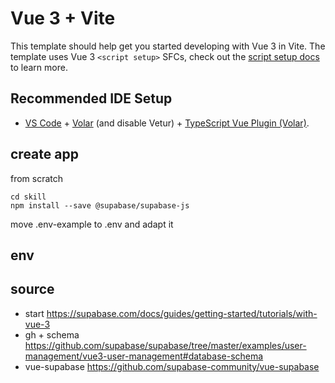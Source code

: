 # Vue 3 + Vite

This template should help get you started developing with Vue 3 in Vite. The template uses Vue 3 `<script setup>` SFCs, check out the [script setup docs](https://v3.vuejs.org/api/sfc-script-setup.html#sfc-script-setup) to learn more.

## Recommended IDE Setup

- [VS Code](https://code.visualstudio.com/) + [Volar](https://marketplace.visualstudio.com/items?itemName=Vue.volar) (and disable Vetur) + [TypeScript Vue Plugin (Volar)](https://marketplace.visualstudio.com/items?itemName=Vue.vscode-typescript-vue-plugin).


## create app 
from scratch
```npm create vite@latest skill -- --template vue
cd skill
npm install --save @supabase/supabase-js

```

move .env-example to .env and adapt it




## env

## source
- start https://supabase.com/docs/guides/getting-started/tutorials/with-vue-3
- gh + schema https://github.com/supabase/supabase/tree/master/examples/user-management/vue3-user-management#database-schema
- vue-supabase https://github.com/supabase-community/vue-supabase 